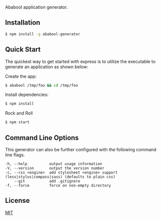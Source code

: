 
Ababool application generator.


## Installation

```sh
$ npm install -g ababool-generator
```

## Quick Start

The quickest way to get started with express is to utilize the executable to generate an application as shown below:

Create the app:

```bash
$ ababool /tmp/foo && cd /tmp/foo
```

Install dependencies:

```bash
$ npm install
```

Rock and Roll

```bash
$ npm start
```

## Command Line Options

This generator can also be further configured with the following command line flags.

    -h, --help          output usage information
    -V, --version       output the version number
    -c, --css <engine>  add stylesheet <engine> support (less|stylus|compass|sass) (defaults to plain css)
        --git           add .gitignore
    -f, --force         force on non-empty directory

## License

[MIT](LICENSE)

